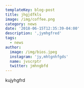 ```yaml
---
templateKey: blog-post
title: jhgjdfkls
image: /img/coffee.png
category: news
date: '2018-06-15T12:35:39-04:00'
description: ',jymhgfred'
tags:
  - news
author:
  image: /img/bios.jpeg
  instagram: 'jy,mhtgnhfgds'
  name: jvscrptr
  twitter: jmhngbfd
---
```

kujyhgfrd
